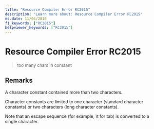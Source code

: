 ```yaml
---
title: "Resource Compiler Error RC2015"
description: "Learn more about: Resource Compiler Error RC2015"
ms.date: 11/04/2016
f1_keywords: ["RC2015"]
helpviewer_keywords: ["RC2015"]
---
```

# Resource Compiler Error RC2015

> too many chars in constant

## Remarks

A character constant contained more than two characters.

Character constants are limited to one character (standard character constants) or two characters (long character constants).

Note that an escape sequence (for example, \t for tab) is converted to a single character.
